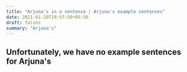```yaml
---
title: "Arjuna's in a sentence | Arjuna's example sentences"
date: 2021-01-20T19:57:50+05:30
draft: falses
summary: "Arjuna's"
---
```

## Unfortunately, we have no example sentences for Arjuna's                 
